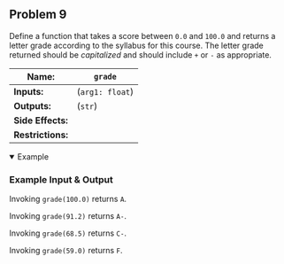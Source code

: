 ## Problem 9

Define a function that takes a score between `0.0` and `100.0` and returns a letter grade according to the syllabus for this course.
The letter grade returned should be *capitalized* and should include `+` or `-` as appropriate.

| **Name:**         | `grade`         |
| ----------------- | --------------- |
| **Inputs:**       | (`arg1: float`) |
| **Outputs:**      | (`str`)         |
| **Side Effects:** |                 |
| **Restrictions:** |                 |

<details open><summary>Example</summary>

### Example Input & Output

Invoking `grade(100.0)` returns `A`.

Invoking `grade(91.2)` returns `A-`.

Invoking `grade(68.5)` returns `C-`.

Invoking `grade(59.0)` returns `F`.

</details>

